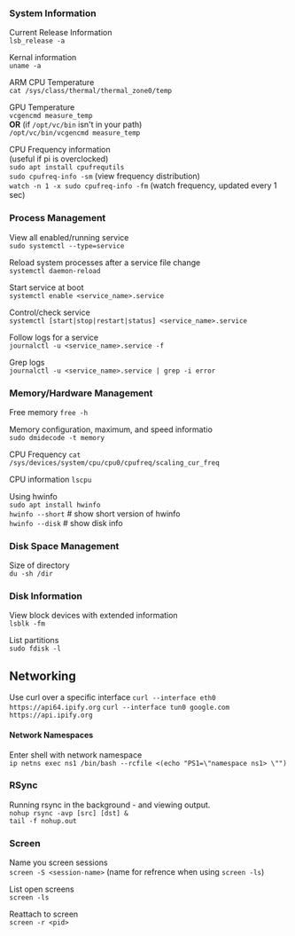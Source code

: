 ### System Information

Current Release Information \
`lsb_release -a`

Kernal information \
`uname -a`

ARM CPU Temperature \
`cat /sys/class/thermal/thermal_zone0/temp`

GPU Temperature \
`vcgencmd measure_temp` \
**OR** (if `/opt/vc/bin` isn't in your path) \
`/opt/vc/bin/vcgencmd measure_temp`

CPU Frequency information \
(useful if pi is overclocked) \
`sudo apt install cpufrequtils` \
`sudo cpufreq-info -sm` (view frequency distribution) \
`watch -n 1 -x sudo cpufreq-info -fm` (watch frequency, updated every 1 sec)


### Process Management

View all enabled/running service \
`sudo systemctl --type=service`

Reload system processes after a service file change \
`systemctl daemon-reload`

Start service at boot \
`systemctl enable <service_name>.service`

Control/check service \
`systemctl [start|stop|restart|status] <service_name>.service`

Follow logs for a service \
`journalctl -u <service_name>.service -f`

Grep logs \
`journalctl -u <service_name>.service | grep -i error`

### Memory/Hardware Management

Free memory
`free -h`

Memory configuration, maximum, and speed informatio \
`sudo dmidecode -t memory`

CPU Frequency
`cat /sys/devices/system/cpu/cpu0/cpufreq/scaling_cur_freq`

CPU information
`lscpu`

Using hwinfo \
`sudo apt install hwinfo` \
`hwinfo --short` # show short version of hwinfo \
`hwinfo --disk` # show disk info


### Disk Space Management

Size of directory \
`du -sh /dir`

### Disk Information

View block devices with extended information \
`lsblk -fm`

List partitions \
`sudo fdisk -l`

## Networking

Use curl over a specific interface
`curl --interface eth0 https://api64.ipify.org`
`curl --interface tun0 google.com https://api.ipify.org`

#### Network Namespaces

Enter shell with network namespace \
`ip netns exec ns1 /bin/bash --rcfile <(echo "PS1=\"namespace ns1> \"")`

### RSync

Running rsync in the background - and viewing output. \
`nohup rsync -avp [src] [dst] &` \
`tail -f nohup.out`

### Screen

Name you screen sessions \
`screen -S <session-name>` (name for refrence when using `screen -ls`)

List open screens \
`screen -ls`

Reattach to screen \
`screen -r <pid>`

